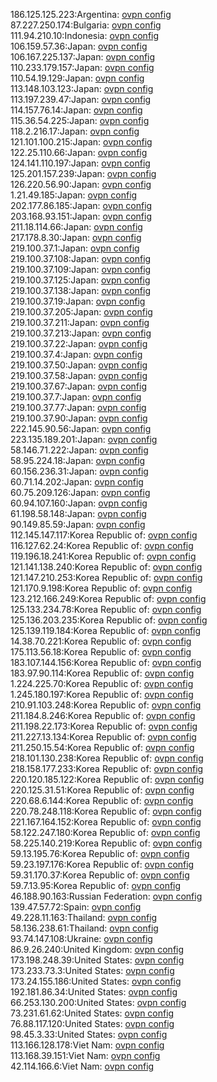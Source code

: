 186.125.125.223:Argentina: [ovpn config](vpn/186_125_125_223.ovpn)  
87.227.250.174:Bulgaria: [ovpn config](vpn/87_227_250_174.ovpn)  
111.94.210.10:Indonesia: [ovpn config](vpn/111_94_210_10.ovpn)  
106.159.57.36:Japan: [ovpn config](vpn/106_159_57_36.ovpn)  
106.167.225.137:Japan: [ovpn config](vpn/106_167_225_137.ovpn)  
110.233.179.157:Japan: [ovpn config](vpn/110_233_179_157.ovpn)  
110.54.19.129:Japan: [ovpn config](vpn/110_54_19_129.ovpn)  
113.148.103.123:Japan: [ovpn config](vpn/113_148_103_123.ovpn)  
113.197.239.47:Japan: [ovpn config](vpn/113_197_239_47.ovpn)  
114.157.76.14:Japan: [ovpn config](vpn/114_157_76_14.ovpn)  
115.36.54.225:Japan: [ovpn config](vpn/115_36_54_225.ovpn)  
118.2.216.17:Japan: [ovpn config](vpn/118_2_216_17.ovpn)  
121.101.100.215:Japan: [ovpn config](vpn/121_101_100_215.ovpn)  
122.25.110.66:Japan: [ovpn config](vpn/122_25_110_66.ovpn)  
124.141.110.197:Japan: [ovpn config](vpn/124_141_110_197.ovpn)  
125.201.157.239:Japan: [ovpn config](vpn/125_201_157_239.ovpn)  
126.220.56.90:Japan: [ovpn config](vpn/126_220_56_90.ovpn)  
1.21.49.185:Japan: [ovpn config](vpn/1_21_49_185.ovpn)  
202.177.86.185:Japan: [ovpn config](vpn/202_177_86_185.ovpn)  
203.168.93.151:Japan: [ovpn config](vpn/203_168_93_151.ovpn)  
211.18.114.66:Japan: [ovpn config](vpn/211_18_114_66.ovpn)  
217.178.8.30:Japan: [ovpn config](vpn/217_178_8_30.ovpn)  
219.100.37.1:Japan: [ovpn config](vpn/219_100_37_1.ovpn)  
219.100.37.108:Japan: [ovpn config](vpn/219_100_37_108.ovpn)  
219.100.37.109:Japan: [ovpn config](vpn/219_100_37_109.ovpn)  
219.100.37.125:Japan: [ovpn config](vpn/219_100_37_125.ovpn)  
219.100.37.138:Japan: [ovpn config](vpn/219_100_37_138.ovpn)  
219.100.37.19:Japan: [ovpn config](vpn/219_100_37_19.ovpn)  
219.100.37.205:Japan: [ovpn config](vpn/219_100_37_205.ovpn)  
219.100.37.211:Japan: [ovpn config](vpn/219_100_37_211.ovpn)  
219.100.37.213:Japan: [ovpn config](vpn/219_100_37_213.ovpn)  
219.100.37.22:Japan: [ovpn config](vpn/219_100_37_22.ovpn)  
219.100.37.4:Japan: [ovpn config](vpn/219_100_37_4.ovpn)  
219.100.37.50:Japan: [ovpn config](vpn/219_100_37_50.ovpn)  
219.100.37.58:Japan: [ovpn config](vpn/219_100_37_58.ovpn)  
219.100.37.67:Japan: [ovpn config](vpn/219_100_37_67.ovpn)  
219.100.37.7:Japan: [ovpn config](vpn/219_100_37_7.ovpn)  
219.100.37.77:Japan: [ovpn config](vpn/219_100_37_77.ovpn)  
219.100.37.90:Japan: [ovpn config](vpn/219_100_37_90.ovpn)  
222.145.90.56:Japan: [ovpn config](vpn/222_145_90_56.ovpn)  
223.135.189.201:Japan: [ovpn config](vpn/223_135_189_201.ovpn)  
58.146.71.222:Japan: [ovpn config](vpn/58_146_71_222.ovpn)  
58.95.224.18:Japan: [ovpn config](vpn/58_95_224_18.ovpn)  
60.156.236.31:Japan: [ovpn config](vpn/60_156_236_31.ovpn)  
60.71.14.202:Japan: [ovpn config](vpn/60_71_14_202.ovpn)  
60.75.209.126:Japan: [ovpn config](vpn/60_75_209_126.ovpn)  
60.94.107.160:Japan: [ovpn config](vpn/60_94_107_160.ovpn)  
61.198.58.148:Japan: [ovpn config](vpn/61_198_58_148.ovpn)  
90.149.85.59:Japan: [ovpn config](vpn/90_149_85_59.ovpn)  
112.145.147.117:Korea Republic of: [ovpn config](vpn/112_145_147_117.ovpn)  
116.127.62.24:Korea Republic of: [ovpn config](vpn/116_127_62_24.ovpn)  
119.196.18.241:Korea Republic of: [ovpn config](vpn/119_196_18_241.ovpn)  
121.141.138.240:Korea Republic of: [ovpn config](vpn/121_141_138_240.ovpn)  
121.147.210.253:Korea Republic of: [ovpn config](vpn/121_147_210_253.ovpn)  
121.170.9.198:Korea Republic of: [ovpn config](vpn/121_170_9_198.ovpn)  
123.212.166.249:Korea Republic of: [ovpn config](vpn/123_212_166_249.ovpn)  
125.133.234.78:Korea Republic of: [ovpn config](vpn/125_133_234_78.ovpn)  
125.136.203.235:Korea Republic of: [ovpn config](vpn/125_136_203_235.ovpn)  
125.139.119.184:Korea Republic of: [ovpn config](vpn/125_139_119_184.ovpn)  
14.38.70.221:Korea Republic of: [ovpn config](vpn/14_38_70_221.ovpn)  
175.113.56.18:Korea Republic of: [ovpn config](vpn/175_113_56_18.ovpn)  
183.107.144.156:Korea Republic of: [ovpn config](vpn/183_107_144_156.ovpn)  
183.97.90.114:Korea Republic of: [ovpn config](vpn/183_97_90_114.ovpn)  
1.224.225.70:Korea Republic of: [ovpn config](vpn/1_224_225_70.ovpn)  
1.245.180.197:Korea Republic of: [ovpn config](vpn/1_245_180_197.ovpn)  
210.91.103.248:Korea Republic of: [ovpn config](vpn/210_91_103_248.ovpn)  
211.184.8.246:Korea Republic of: [ovpn config](vpn/211_184_8_246.ovpn)  
211.198.22.173:Korea Republic of: [ovpn config](vpn/211_198_22_173.ovpn)  
211.227.13.134:Korea Republic of: [ovpn config](vpn/211_227_13_134.ovpn)  
211.250.15.54:Korea Republic of: [ovpn config](vpn/211_250_15_54.ovpn)  
218.101.130.238:Korea Republic of: [ovpn config](vpn/218_101_130_238.ovpn)  
218.158.177.233:Korea Republic of: [ovpn config](vpn/218_158_177_233.ovpn)  
220.120.185.122:Korea Republic of: [ovpn config](vpn/220_120_185_122.ovpn)  
220.125.31.51:Korea Republic of: [ovpn config](vpn/220_125_31_51.ovpn)  
220.68.6.144:Korea Republic of: [ovpn config](vpn/220_68_6_144.ovpn)  
220.78.248.118:Korea Republic of: [ovpn config](vpn/220_78_248_118.ovpn)  
221.167.164.152:Korea Republic of: [ovpn config](vpn/221_167_164_152.ovpn)  
58.122.247.180:Korea Republic of: [ovpn config](vpn/58_122_247_180.ovpn)  
58.225.140.219:Korea Republic of: [ovpn config](vpn/58_225_140_219.ovpn)  
59.13.195.76:Korea Republic of: [ovpn config](vpn/59_13_195_76.ovpn)  
59.23.197.176:Korea Republic of: [ovpn config](vpn/59_23_197_176.ovpn)  
59.31.170.37:Korea Republic of: [ovpn config](vpn/59_31_170_37.ovpn)  
59.7.13.95:Korea Republic of: [ovpn config](vpn/59_7_13_95.ovpn)  
46.188.90.163:Russian Federation: [ovpn config](vpn/46_188_90_163.ovpn)  
139.47.57.72:Spain: [ovpn config](vpn/139_47_57_72.ovpn)  
49.228.11.163:Thailand: [ovpn config](vpn/49_228_11_163.ovpn)  
58.136.238.61:Thailand: [ovpn config](vpn/58_136_238_61.ovpn)  
93.74.147.108:Ukraine: [ovpn config](vpn/93_74_147_108.ovpn)  
86.9.26.240:United Kingdom: [ovpn config](vpn/86_9_26_240.ovpn)  
173.198.248.39:United States: [ovpn config](vpn/173_198_248_39.ovpn)  
173.233.73.3:United States: [ovpn config](vpn/173_233_73_3.ovpn)  
173.24.155.186:United States: [ovpn config](vpn/173_24_155_186.ovpn)  
192.181.86.34:United States: [ovpn config](vpn/192_181_86_34.ovpn)  
66.253.130.200:United States: [ovpn config](vpn/66_253_130_200.ovpn)  
73.231.61.62:United States: [ovpn config](vpn/73_231_61_62.ovpn)  
76.88.117.120:United States: [ovpn config](vpn/76_88_117_120.ovpn)  
98.45.3.33:United States: [ovpn config](vpn/98_45_3_33.ovpn)  
113.166.128.178:Viet Nam: [ovpn config](vpn/113_166_128_178.ovpn)  
113.168.39.151:Viet Nam: [ovpn config](vpn/113_168_39_151.ovpn)  
42.114.166.6:Viet Nam: [ovpn config](vpn/42_114_166_6.ovpn)  
